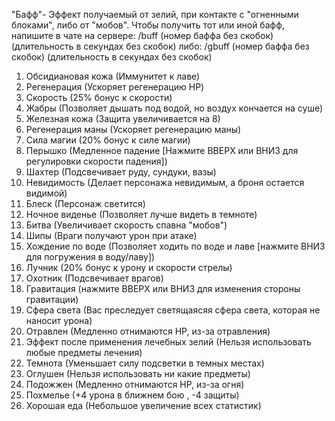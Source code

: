 "Бафф"- Эффект получаемый от зелий, при контакте с "огненными блоками", либо от "мобов".
Чтобы получить тот или иной бафф, напишите в чате на сервере: /buff (номер баффа без скобок) (длительность в секундах без скобок)
либо: /gbuff (номер баффа без скобок) (длительность в секундах без скобок)

1. Обсидиановая кожа (Иммунитет к лаве)
2. Регенерация (Ускоряет регенерацию HP)
3. Скорость (25% бонус к скорости)
4. Жабры (Позволяет дышать под водой, но воздух кончается на суше)
5. Железная кожа (Защита увеличивается на 8)
6. Регенерация маны (Ускоряет регенерацию маны)
7. Сила магии (20% бонус к силе магии)
8. Перышко (Медленное падение [Нажмите ВВЕРХ или ВНИЗ для регулировки скорости падения])
9. Шахтер (Подсвечивает руду, сундуки, вазы)
10. Невидимость (Делает персонажа невидимым, а броня остается видимой)
11. Блеск (Персонаж светится)
12. Ночное виденье (Позволяет лучше видеть в темноте)
13. Битва (Увеличивает скорость спавна "мобов")
14. Шипы (Враги получают урон при атаке)
15. Хождение по воде (Позволяет ходить по воде и лаве [нажмите ВНИЗ для погружения в воду/лаву])
16. Лучник (20% бонус к урону и скорости стрелы)
17. Охотник (Подсвечивает врагов)
18. Гравитация (нажмите ВВЕРХ или ВНИЗ для изменения стороны гравитации)
19. Сфера света (Вас преследует светящаясяя сфера света, которая не наносит урона)
20. Отравлен (Медленно отнимаются HP, из-за отравления)
21. Эффект после применения лечебных зелий (Нельзя использовать любые предметы лечения)
22. Темнота (Уменьшает силу подсветки в темных местах)
23. Оглушен (Нельзя использовать ни какие предметы)
24. Подожжен (Медленно отнимаются HP, из-за огня)
25. Похмелье (+4 урона в ближнем бою , -4 защиты)
26. Хорошая еда (Небольшое увеличение всех статистик)